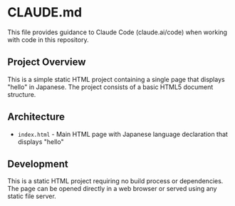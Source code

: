 # CLAUDE.md

This file provides guidance to Claude Code (claude.ai/code) when working with code in this repository.

## Project Overview

This is a simple static HTML project containing a single page that displays "hello" in Japanese. The project consists of a basic HTML5 document structure.

## Architecture

- `index.html` - Main HTML page with Japanese language declaration that displays "hello"

## Development

This is a static HTML project requiring no build process or dependencies. The page can be opened directly in a web browser or served using any static file server.